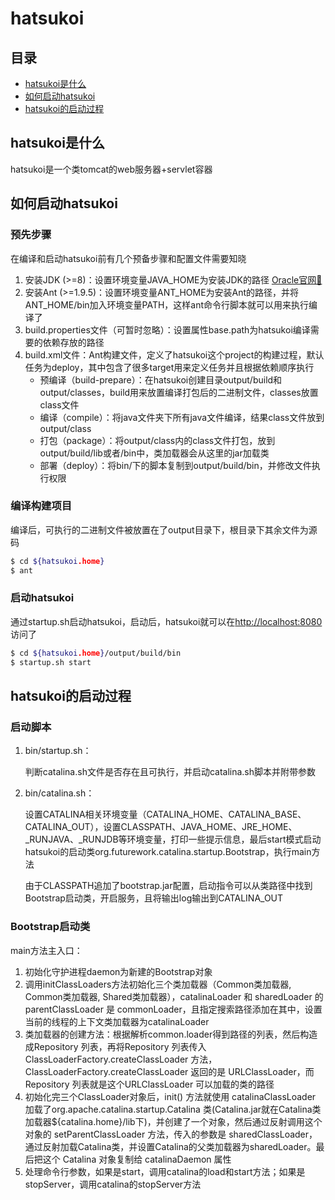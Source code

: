 # hatsukoi
## 目录
- [hatsukoi是什么](#hatsukoi是什么)
- [如何启动hatsukoi](#如何启动hatsukoi)
- [hatsukoi的启动过程](#hatsukoi的启动过程)
## hatsukoi是什么
hatsukoi是一个类tomcat的web服务器+servlet容器
## 如何启动hatsukoi
### 预先步骤
在编译和启动hatsukoi前有几个预备步骤和配置文件需要知晓
1. 安装JDK (>=8)：设置环境变量JAVA_HOME为安装JDK的路径 [Oracle官网🔗](https://www.oracle.com/java/technologies/downloads/)
2. 安装Ant (>=1.9.5)：设置环境变量ANT_HOME为安装Ant的路径，并将ANT_HOME/bin加入环境变量PATH，这样ant命令行脚本就可以用来执行编译了
3. build.properties文件（可暂时忽略）：设置属性base.path为hatsukoi编译需要的依赖存放的路径
4. build.xml文件：Ant构建文件，定义了hatsukoi这个project的构建过程，默认任务为deploy，其中包含了很多target用来定义任务并且根据依赖顺序执行
    - 预编译（build-prepare）：在hatsukoi创建目录output/build和output/classes，build用来放置编译打包后的二进制文件，classes放置class文件
    - 编译（compile）：将java文件夹下所有java文件编译，结果class文件放到output/class
    - 打包（package）：将output/class内的class文件打包，放到output/build/lib或者/bin中，类加载器会从这里的jar加载类
    - 部署（deploy）：将bin/下的脚本复制到output/build/bin，并修改文件执行权限

### 编译构建项目
编译后，可执行的二进制文件被放置在了output目录下，根目录下其余文件为源码
```bash
$ cd ${hatsukoi.home}
$ ant
```
### 启动hatsukoi
通过startup.sh启动hatsukoi，启动后，hatsukoi就可以在[http://localhost:8080](http://localhost:8080/)访问了
```bash
$ cd ${hatsukoi.home}/output/build/bin
$ startup.sh start
```
## hatsukoi的启动过程
### 启动脚本
1. bin/startup.sh：

    判断catalina.sh文件是否存在且可执行，并启动catalina.sh脚本并附带参数
1. bin/catalina.sh：

    设置CATALINA相关环境变量（CATALINA_HOME、CATALINA_BASE、CATALINA_OUT），设置CLASSPATH、JAVA_HOME、JRE_HOME、_RUNJAVA、_RUNJDB等环境变量，打印一些提示信息，最后start模式启动hatsukoi的启动类org.futurework.catalina.startup.Bootstrap，执行main方法

    由于CLASSPATH追加了bootstrap.jar配置，启动指令可以从类路径中找到Bootstrap启动类，开启服务，且将输出log输出到CATALINA_OUT
### Bootstrap启动类
main方法主入口：
1. 初始化守护进程daemon为新建的Bootstrap对象
2. 调用initClassLoaders方法初始化三个类加载器（Common类加载器, Common类加载器, Shared类加载器），catalinaLoader 和 sharedLoader 的 parentClassLoader 是 commonLoader，且指定搜索路径添加在其中，设置当前的线程的上下文类加载器为catalinaLoader
3. 类加载器的创建方法：根据解析common.loader得到路径的列表，然后构造成Repository 列表，再将Repository 列表传入ClassLoaderFactory.createClassLoader 方法，ClassLoaderFactory.createClassLoader 返回的是 URLClassLoader，而Repository 列表就是这个URLClassLoader 可以加载的类的路径
4. 初始化完三个ClassLoader对象后，init() 方法就使用 catalinaClassLoader 加载了org.apache.catalina.startup.Catalina 类(Catalina.jar就在Catalina类加载器${catalina.home}/lib下)，并创建了一个对象，然后通过反射调用这个对象的 setParentClassLoader 方法，传入的参数是 sharedClassLoader，通过反射加载Catalina类，并设置Catalina的父类加载器为sharedLoader。最后把这个 Catalina 对象复制给 catalinaDaemon 属性
5. 处理命令行参数，如果是start，调用catalina的load和start方法；如果是stopServer，调用catalina的stopServer方法

<!-- ![](./uml_diagram1.svg) -->